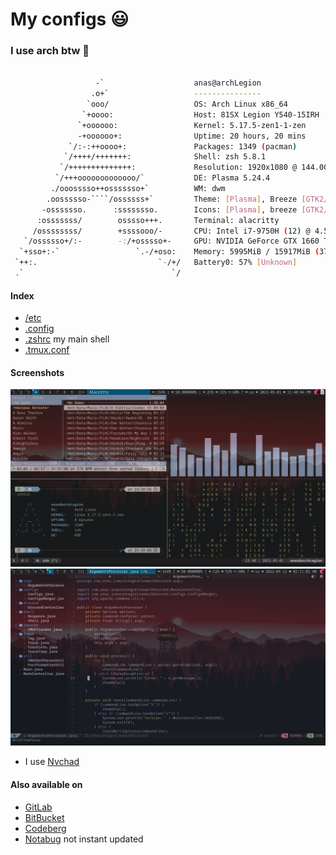# My configs 😃
### I use arch btw 🥰

```bash

                   -`                    anas@archLegion
                  .o+`                   ---------------
                 `ooo/                   OS: Arch Linux x86_64
                `+oooo:                  Host: 81SX Legion Y540-15IRH
               `+oooooo:                 Kernel: 5.17.5-zen1-1-zen
               -+oooooo+:                Uptime: 20 hours, 20 mins
             `/:-:++oooo+:               Packages: 1349 (pacman)
            `/++++/+++++++:              Shell: zsh 5.8.1
           `/++++++++++++++:             Resolution: 1920x1080 @ 144.00Hz
          `/+++ooooooooooooo/`           DE: Plasma 5.24.4
         ./ooosssso++osssssso+`          WM: dwm
        .oossssso-````/ossssss+`         Theme: [Plasma], Breeze [GTK2/3]
       -osssssso.      :ssssssso.        Icons: [Plasma], breeze [GTK2/3]
      :osssssss/        osssso+++.       Terminal: alacritty
     /ossssssss/        +ssssooo/-       CPU: Intel i7-9750H (12) @ 4.500GHz [53.0°C]
   `/ossssso+/:-        -:/+osssso+-     GPU: NVIDIA GeForce GTX 1660 Ti Mobile
  `+sso+:-`                 `.-/+oso:    Memory: 5995MiB / 15917MiB (37%)
 `++:.                           `-/+/   Battery0: 57% [Unknown]
 .`                                 `/
```

#### Index
- [/etc](./etc)
- [.config](./.config)
- [.zshrc](./.zshrc) my main shell
- [.tmux.conf](./.tmux.conf)


#### Screenshots 
![terminal and tmux and dwm and cava and cmus and zsh and ufetch and cmatrix](./Screenshots/1.png)
![neovim with a java code](./Screenshots/neovim.png "NeoVim")
- I use [Nvchad](https://github.com/NvChad/NvChad)

#### Also available on
- [GitLab](https://gitlab.com/Anas-Elgarhy/dotfiles)
- [BitBucket](https://bitbucket.org/anas_elgarhy/dotfiles)
- [Codeberg](https://codeberg.org/anas-elgarhy/dotfiles)
- [Notabug](https://notabug.org/anas-elgarhy/dotfiles) not instant updated
